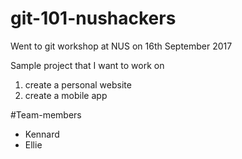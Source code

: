# git-101-nushackers

Went to git workshop at NUS on 16th September 2017

Sample project that I want to work on
1. create a personal website
2. create a mobile app

#Team-members
* Kennard
* Ellie